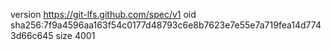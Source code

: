 version https://git-lfs.github.com/spec/v1
oid sha256:7f9a4596aa163f54c0177d48793c6e8b7623e7e55e7a719fea14d7743d66c645
size 4001
